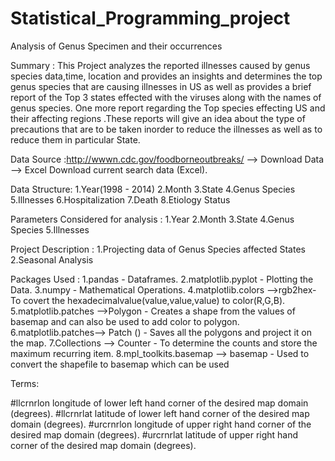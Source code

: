 # Statistical_Programming_project
Analysis of Genus Specimen and their occurrences

Summary :
This Project analyzes the reported illnesses caused by genus species data,time, location and provides an insights and determines the top genus species that are causing illnesses in US as well as provides a brief report of the Top 3 states effected with the viruses along with the names of genus species. 
One more report regarding the Top species effecting US and their affecting regions .These reports will give an idea about the type of precautions that are to be taken inorder to reduce the illnesses as well as to reduce them in particular State.


Data Source :http://wwwn.cdc.gov/foodborneoutbreaks/ --> Download Data --> Excel Download current search data (Excel).


Data Structure:
1.Year(1998 - 2014)
2.Month
3.State
4.Genus Species
5.Illnesses
6.Hospitalization
7.Death
8.Etiology Status


Parameters Considered for analysis :
1.Year
2.Month
3.State
4.Genus Species
5.Illnesses

Project Description :
1.Projecting data of Genus Species affected States
2.Seasonal Analysis

Packages Used : 
1.pandas - Dataframes.
2.matplotlib.pyplot - Plotting the Data.
3.numpy - Mathematical Operations.
4.matplotlib.colors -->rgb2hex-To covert the hexadecimalvalue(value,value,value) to color(R,G,B).
5.matplotlib.patches -->Polygon - Creates a shape from the values of basemap and can also be used to add color to polygon.
6.matplotlib.patches--> Patch () - Saves all the polygons and project it on the map.
7.Collections --> Counter - To determine the counts and store the maximum recurring item.
8.mpl_toolkits.basemap --> basemap - Used to convert the shapefile to basemap which can be used


Terms:

#llcrnrlon	longitude of lower left hand corner of the desired map domain (degrees).
#llcrnrlat	latitude of lower left hand corner of the desired map domain (degrees).
#urcrnrlon	longitude of upper right hand corner of the desired map domain (degrees).
#urcrnrlat	latitude of upper right hand corner of the desired map domain (degrees).




